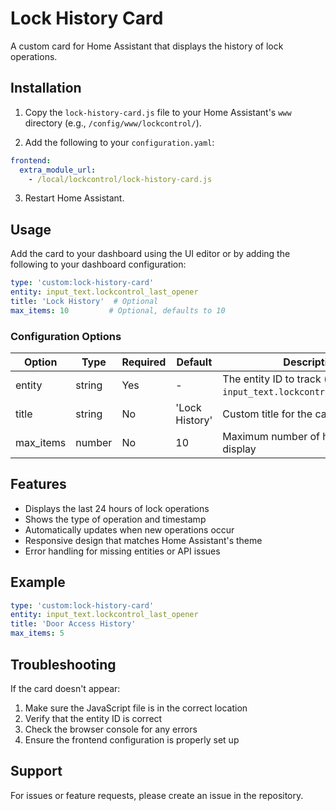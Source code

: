 # Lock History Card

A custom card for Home Assistant that displays the history of lock operations.

## Installation

1. Copy the `lock-history-card.js` file to your Home Assistant's `www` directory (e.g., `/config/www/lockcontrol/`).

2. Add the following to your `configuration.yaml`:
```yaml
frontend:
  extra_module_url:
    - /local/lockcontrol/lock-history-card.js
```

3. Restart Home Assistant.

## Usage

Add the card to your dashboard using the UI editor or by adding the following to your dashboard configuration:

```yaml
type: 'custom:lock-history-card'
entity: input_text.lockcontrol_last_opener
title: 'Lock History'  # Optional
max_items: 10         # Optional, defaults to 10
```

### Configuration Options

| Option | Type | Required | Default | Description |
|--------|------|----------|---------|-------------|
| entity | string | Yes | - | The entity ID to track (e.g., `input_text.lockcontrol_last_opener`) |
| title | string | No | 'Lock History' | Custom title for the card |
| max_items | number | No | 10 | Maximum number of history items to display |

## Features

- Displays the last 24 hours of lock operations
- Shows the type of operation and timestamp
- Automatically updates when new operations occur
- Responsive design that matches Home Assistant's theme
- Error handling for missing entities or API issues

## Example

```yaml
type: 'custom:lock-history-card'
entity: input_text.lockcontrol_last_opener
title: 'Door Access History'
max_items: 5
```

## Troubleshooting

If the card doesn't appear:
1. Make sure the JavaScript file is in the correct location
2. Verify that the entity ID is correct
3. Check the browser console for any errors
4. Ensure the frontend configuration is properly set up

## Support

For issues or feature requests, please create an issue in the repository. 